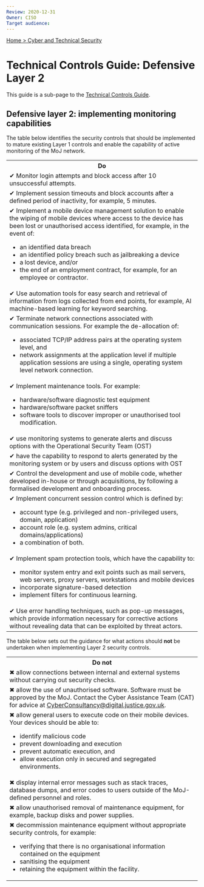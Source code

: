 ```yaml
---
Review: 2020-12-31
Owner: CISO
Target audience:
---
```


[Home > Cyber and Technical Security](home-security-policies-guides.md)

# Technical Controls Guide: Defensive Layer 2

This guide is a sub-page to the [Technical Controls Guide](technical-security-controls-guide.md).

## Defensive layer 2: implementing monitoring capabilities

The table below identifies the security controls that should be implemented to mature existing Layer 1 controls and enable the capability of active monitoring of the MoJ network.  

<table>
<tr><th>Do</th></tr>
<tr><td>✔ Monitor login attempts and block access after 10 unsuccessful attempts.</td></tr>
<tr><td>✔ Implement session timeouts and block accounts after a defined period of inactivity, for example, 5 minutes.</td></tr>
<tr><td>✔ Implement a mobile device management solution to enable the wiping of mobile devices where access to the device has been lost or unauthorised access identified, for example, in the event of:
<ul>
<li>an identified data breach</li>
<li>an identified policy breach such as jailbreaking a device</li>
<li>a lost device, and/or</li>
<li>the end of an employment contract, for example, for an employee or contractor.</li></ul></td></tr>
<tr><td>✔ Use automation tools for easy search and retrieval of information from logs collected from end points, for example, AI machine-based learning for keyword searching.</td></tr>
<tr><td>✔ Terminate network connections associated with communication sessions. For example the de-allocation of:
<ul>
<li>associated TCP/IP address pairs at the operating system level, and</li>
<li>network assignments at the application level  if multiple application sessions are using a single, operating system level network connection.</li></ul></td></tr>
<tr><td>✔ Implement maintenance tools. For example:
<ul>
<li>hardware/software diagnostic test equipment</li>
<li>hardware/software packet sniffers</li>
<li>software tools to discover improper or unauthorised tool modification.</li></ul></td></tr>
<tr><td>✔ use monitoring systems to generate alerts and discuss options with the Operational Security Team (OST)</td></tr>
<tr><td>✔ have the capability to respond to alerts generated by the monitoring system or by users and discuss options with OST</t></tr>
<tr><td>✔ Control the development and use of mobile code, whether developed in-house or through acquisitions, by following a formalised development and onboarding process.</td></tr>
<tr><td>✔ Implement concurrent session control which is defined by:
<ul>
<li>account type (e.g. privileged and non-privileged users, domain, application)</li>
<li>account role (e.g. system admins, critical domains/applications)</li>
<li>a combination of both.</li></ul></td></tr>
<tr><td>✔ Implement spam protection tools, which have the capability to:
<ul>
<li>monitor system entry and exit points such as mail servers, web servers, proxy servers, workstations and mobile devices</li>
<li>incorporate signature-based detection</li>
<li>implement filters for continuous learning.</li></ul></td></tr>
<tr><td>✔ Use error handling techniques, such as pop-up messages, which provide information necessary for corrective actions without revealing data that can be exploited by threat actors.</td></tr>
</table>

The table below sets out the guidance for what actions should **not** be undertaken when implementing Layer 2 security controls.

<table>
<tr><th>Do not</th></tr>
<tr><td>✖ allow connections between internal and external systems without carrying out security checks.</td></tr>
<tr><td>✖ allow the use of unauthorised software.  Software must be approved by the MoJ. Contact the Cyber Assistance Team (CAT) for advice at <a href="mailto:CyberConsultancy@digital.justice.gov.uk">CyberConsultancy@digital.justice.gov.uk</a>.</td></tr>
<tr><td>✖ allow general users to execute code on their mobile devices. Your devices should be able to:
<ul>
<li>identify malicious code</li>
<li>prevent downloading and execution</li>
<li>prevent automatic execution, and</li>
<li>allow execution only in secured and segregated environments.</li></ul></td></tr>
<tr><td>✖ display internal error messages such as stack traces, database dumps, and error codes to users outside of the MoJ-defined personnel and roles.</td></tr>
<tr><td>✖ allow unauthorised removal of maintenance equipment, for example, backup disks and power supplies.</td></tr>
<tr><td>✖ decommission maintenance equipment without appropriate security controls, for example:
<ul>
<li>verifying that there is no organisational information contained on the equipment</li>
<li>sanitising the equipment</li>
<li>retaining the equipment within the facility.</li></ul></td></tr>
</table>

